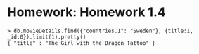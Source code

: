 # Homework: Homework 1.4

`````
> db.movieDetails.find({"countries.1": "Sweden"}, {title:1, _id:0}).limit(1).pretty()
{ "title" : "The Girl with the Dragon Tattoo" }

`````
